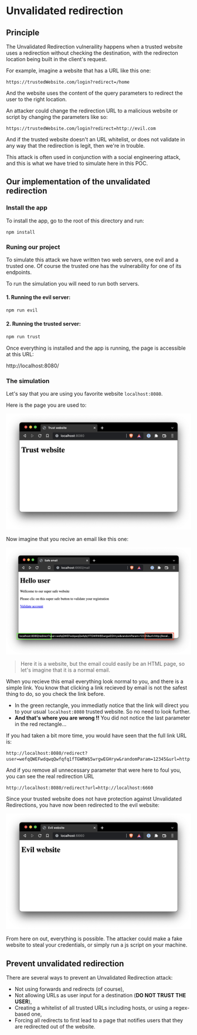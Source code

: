 # Unvalidated redirection

## Principle

The Unvalidated Redirection vulneraility happens when a trusted website uses a redirection without checking the destination, with the redirecton location being built in the client's request.

For example, imagine a website that has a URL like this one:

```http
https://trustedWebsite.com/login?redirect=/home
```

And the website uses the content of the query parameters to redirect the user to the right location.

An attacker could change the redirection URL to a malicious website or script by changing the parameters like so:

```http
https://trustedWebsite.com/login?redirect=http://evil.com
```

And if the trusted website doesn't an URL whitelist, or does not validate in any way that the redirection is legit, then we're in trouble.

This attack is often used in conjunction with a social engineering attack, and this is what we have tried to simulate here in this POC.

## Our implementation of the unvalidated redirection

### Install the app

To install the app, go to the root of this directory and run:

```shell
npm install
```

### Runing our project

To simulate this attack we have written two web servers, one evil and a trusted one. Of course the trusted one has the vulnerability for one of its endpoints.

To run the simulation you will need to run both servers.

#### 1. Running the evil server:

```bash
npm run evil
```

#### 2. Running the trusted server:

```bash
npm run trust
```

Once everything is installed and the app is running, the page is accessible at this URL:

http://localhost:8080/

### The simulation

Let's say that you are using you favorite website `localhost:8080`.

Here is the page you are used to:

![trusted website home page](./img/trust-webpage.png)

Now imagine that you recive an email like this one:

![trusted email (phishing ?)](./img/evil-mail.png)

> Here it is a website, but the email could easily be an HTML page, so let's imagine that it is a normal email.

When you recieve this email everything look normal to you, and there is a simple link. You know that clicking a link recieved by email is not the safest thing to do, so you check the link before.

- In the green rectangle, you immediatly notice that the link will direct you to your usual `localhost:8080` trusted website. So no need to look further.
- **And that's where you are wrong !!** You did not notice the last parameter in the red rectangle...

If you had taken a bit more time, you would have seen that the full link URL is:

```http
http://localhost:8080/redirect?user=wefqQWEFwdqwqQwfqfq1fTGWRW$5wrgwEGHryw&randomParam=12345&url=http://localhost:6660
```

And if you remove all unnecessary parameter that were here to foul you, you can see the real redirection URL

```http
http://localhost:8080/redirect?url=http://localhost:6660
```

Since your trusted website does not have protection against Unvalidated Redirections, you have now been redirected to the evil website:

![evil home page](./img/evil-webpage.png)

From here on out, everything is possible. The attacker could make a fake website to steal your credentials, or simply run a js script on your machine.

## Prevent unvalidated redirection

There are several ways to prevent an Unvalidated Redirection attack:

- Not using forwards and redirects (of course),
- Not allowing URLs as user input for a destination (**DO NOT TRUST THE USER**),
- Creating a whitelist of all trusted URLs including hosts, or using a regex-based one,
- Forcing all redirects to first lead to a page that notifies users that they are redirected out of the website.

